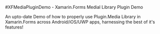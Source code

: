 #XFMediaPluginDemo - Xamarin.Forms Medial Library Plugin Demo

An upto-date Demo of how to properly use Plugin.Media Library in Xamarin.Forms across Android/iOS/UWP apps, harnessing the best of it's features!
